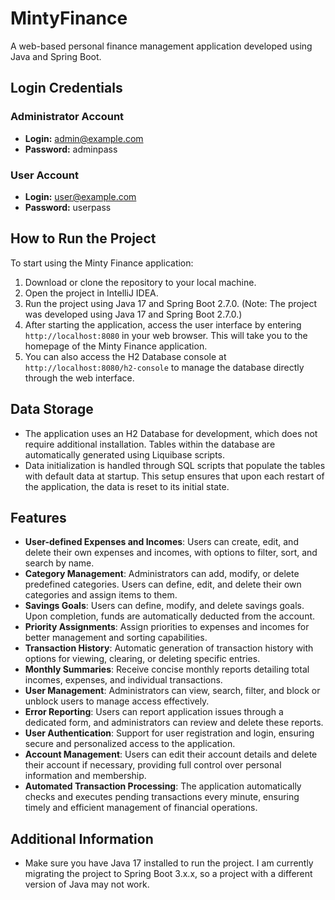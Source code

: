 # MintyFinance

A web-based personal finance management application developed using Java and Spring Boot.

## Login Credentials

### Administrator Account
- **Login:** admin@example.com
- **Password:** adminpass

### User Account
- **Login:** user@example.com
- **Password:** userpass

## How to Run the Project
To start using the Minty Finance application:
1. Download or clone the repository to your local machine.
2. Open the project in IntelliJ IDEA.
3. Run the project using Java 17 and Spring Boot 2.7.0. (Note: The project was developed using Java 17 and Spring Boot 2.7.0.)
4. After starting the application, access the user interface by entering `http://localhost:8080` in your web browser. This will take you to the homepage of the Minty Finance application.
5. You can also access the H2 Database console at `http://localhost:8080/h2-console` to manage the database directly through the web interface.

## Data Storage
- The application uses an H2 Database for development, which does not require additional installation. Tables within the database are automatically generated using Liquibase scripts.
- Data initialization is handled through SQL scripts that populate the tables with default data at startup. This setup ensures that upon each restart of the application, the data is reset to its initial state.

## Features
- **User-defined Expenses and Incomes**: Users can create, edit, and delete their own expenses and incomes, with options to filter, sort, and search by name.
- **Category Management**: Administrators can add, modify, or delete predefined categories. Users can define, edit, and delete their own categories and assign items to them.
- **Savings Goals**: Users can define, modify, and delete savings goals. Upon completion, funds are automatically deducted from the account.
- **Priority Assignments**: Assign priorities to expenses and incomes for better management and sorting capabilities.
- **Transaction History**: Automatic generation of transaction history with options for viewing, clearing, or deleting specific entries.
- **Monthly Summaries**: Receive concise monthly reports detailing total incomes, expenses, and individual transactions.
- **User Management**: Administrators can view, search, filter, and block or unblock users to manage access effectively.
- **Error Reporting**: Users can report application issues through a dedicated form, and administrators can review and delete these reports.
- **User Authentication**: Support for user registration and login, ensuring secure and personalized access to the application.
- **Account Management**: Users can edit their account details and delete their account if necessary, providing full control over personal information and membership.
- **Automated Transaction Processing**: The application automatically checks and executes pending transactions every minute, ensuring timely and efficient management of financial operations.

## Additional Information
- Make sure you have Java 17 installed to run the project. I am currently migrating the project to Spring Boot 3.x.x, so a project with a different version of Java may not work.